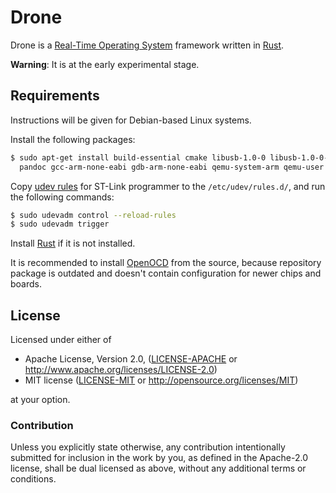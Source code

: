 Drone
=====

Drone is a [Real-Time Operating System][rtos] framework written in [Rust][rust].

**Warning**: It is at the early experimental stage.

## Requirements

Instructions will be given for Debian-based Linux systems.

Install the following packages:

```sh
$ sudo apt-get install build-essential cmake libusb-1.0-0 libusb-1.0-0-dev \
  pandoc gcc-arm-none-eabi gdb-arm-none-eabi qemu-system-arm qemu-user
```

Copy [udev rules][rules.d] for ST-Link programmer to the `/etc/udev/rules.d/`,
and run the following commands:

```sh
$ sudo udevadm control --reload-rules
$ sudo udevadm trigger
```

Install [Rust][rust] if it is not installed.

It is recommended to install [OpenOCD][openocd] from the source, because
repository package is outdated and doesn't contain configuration for newer chips
and boards.

## License

Licensed under either of

 * Apache License, Version 2.0, ([LICENSE-APACHE](LICENSE-APACHE) or
   http://www.apache.org/licenses/LICENSE-2.0)
 * MIT license ([LICENSE-MIT](LICENSE-MIT) or
   http://opensource.org/licenses/MIT)

at your option.

### Contribution

Unless you explicitly state otherwise, any contribution intentionally submitted
for inclusion in the work by you, as defined in the Apache-2.0 license, shall be
dual licensed as above, without any additional terms or conditions.

[rust]: https://www.rust-lang.org/
[rtos]: https://en.wikipedia.org/wiki/Real-time_operating_system
[openocd]: http://openocd.org/
[rules.d]: https://github.com/texane/stlink/tree/master/etc/udev/rules.d
